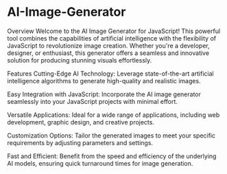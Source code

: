 # AI-Image-Generator
Overview
Welcome to the AI Image Generator for JavaScript! This powerful tool combines the capabilities of artificial intelligence with the flexibility of JavaScript to revolutionize image creation. Whether you're a developer, designer, or enthusiast, this generator offers a seamless and innovative solution for producing stunning visuals effortlessly.

Features
Cutting-Edge AI Technology: Leverage state-of-the-art artificial intelligence algorithms to generate high-quality and realistic images.

Easy Integration with JavaScript: Incorporate the AI image generator seamlessly into your JavaScript projects with minimal effort.

Versatile Applications: Ideal for a wide range of applications, including web development, graphic design, and creative projects.

Customization Options: Tailor the generated images to meet your specific requirements by adjusting parameters and settings.

Fast and Efficient: Benefit from the speed and efficiency of the underlying AI models, ensuring quick turnaround times for image generation.
